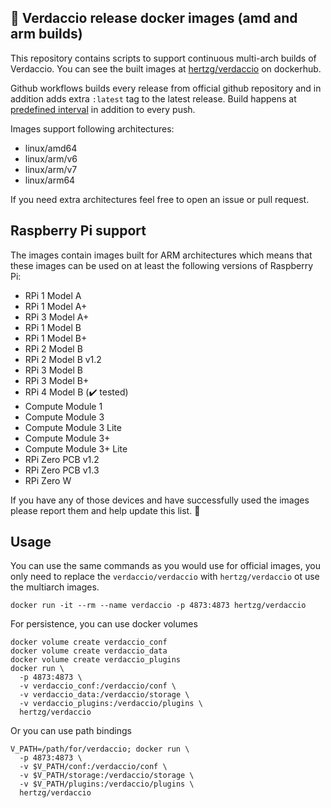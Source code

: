 🐋 Verdaccio release docker images (amd and arm builds)
---
This repository contains scripts to support continuous multi-arch builds of 
Verdaccio. You can see the built images at 
[hertzg/verdaccio](https://hub.docker.com/r/hertzg/verdaccio/tags) on dockerhub.

Github workflows builds every release from official github repository and in
addition adds extra `:latest` tag to the latest release. Build happens at
[predefined interval](https://github.com/hertzg/docker-verdaccio-multiarch/blob/master/.github/workflows/buildx.yml)
in addition to every push.

Images support following architectures:
* linux/amd64
* linux/arm/v6
* linux/arm/v7
* linux/arm64

If you need extra architectures feel free to open an issue or pull request.

## Raspberry Pi support
The images contain images built for ARM architectures which means that these
images can be used on at least the following versions of Raspberry Pi:

* RPi 1 Model A
* RPi 1 Model A+
* RPi 3 Model A+
* RPi 1 Model B
* RPi 1 Model B+
* RPi 2 Model B
* RPi 2 Model B v1.2
* RPi 3 Model B
* RPi 3 Model B+
* RPi 4 Model B (:heavy_check_mark: tested) 
* Compute Module 1
* Compute Module 3
* Compute Module 3 Lite
* Compute Module 3+
* Compute Module 3+ Lite
* RPi Zero PCB v1.2
* RPi Zero PCB v1.3
* RPi Zero W

If you have any of those devices and have successfully used the images please
report them and help update this list. :open_hands: 

## Usage

You can use the same commands as you would use for official images, you only
need to replace the `verdaccio/verdaccio` with `hertzg/verdaccio` ot use the 
multiarch images.

```shell script
docker run -it --rm --name verdaccio -p 4873:4873 hertzg/verdaccio
```

For persistence, you can use docker volumes

```shell script
docker volume create verdaccio_conf
docker volume create verdaccio_data
docker volume create verdaccio_plugins
docker run \
  -p 4873:4873 \
  -v verdaccio_conf:/verdaccio/conf \
  -v verdaccio_data:/verdaccio/storage \
  -v verdaccio_plugins:/verdaccio/plugins \
  hertzg/verdaccio
```

Or you can use path bindings

```shell script
V_PATH=/path/for/verdaccio; docker run \
  -p 4873:4873 \
  -v $V_PATH/conf:/verdaccio/conf \
  -v $V_PATH/storage:/verdaccio/storage \
  -v $V_PATH/plugins:/verdaccio/plugins \
  hertzg/verdaccio
```
